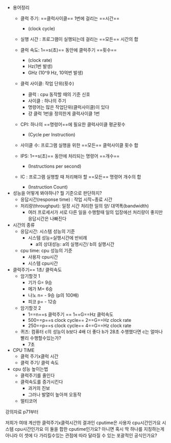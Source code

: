 
- 용어정리
	- 클럭 주기: ==클럭사이클== 1번에 걸리는 ==시간== 
		- (clock cycle)
	- 실행 시간 : 프로그램이 실행되는데 걸리는 ==모든== 시간의 합
	- 클럭 속도: 1==s(초)== 동안에 클럭주기 ==횟수==
		- (clock rate)
		- Hz(1번 발생)
		- GHz (10^9 Hz, 10억번 발생)
	- 클럭 사이클: 작업 단위(횟수) 
		- 클럭 : cpu 동작할 때의 기준 신호
		- 사이클 : 하나의 주기
		- 명령어는 많은 작업단위(클럭사이클)이 있다
		- 걍 클럭 1번을 정의한게 클럭사이클 1번 
	- CPI: 하나의 ==명령어==에 필요한 클럭사이클 평균횟수
		- (Cycle per Instruction) 
	- 사이클 수: 프로그램 실행을 위한 ==모든== 클럭사이클 횟수 합
		
	- IPS: 1==s(초)== 동안에 처리되는 명령어 ==개수==
		- (Instructions per second)
	- IC : 프로그램 실행할 때 처리해야 할 ==모든== 명령어 개수의 합
		- (Instruction Count)
- 성능을 어떻게 봐야하나? 뭘 기준으로 판단하지?
	- 응답시간(response time) : 작업 시작~종료 시간
	- 처리량(throughput): 일정 시간 처리한 일의 양/ 대역폭(bandwidth)
		- 여러 프로세서가 서로 다른 일을 수행할때 일의 입장에선 처리량이 좋지만 응답시간은 나빠진다
- 시간의 종류
	- 응답시간: 시스템 성능의 기준
		- 시스템 성능=실행시간에 반비례
			- a의 상대성능: a의 실행시간/ b의 실행시간
	- cpu time: cpu 성능의 기준
		- 사용자 cpu시간
		- 시스템 cpu시간
- 클럭주기== 1초/ 클럭속도
	- 암기할것 1
		- 기가 G= 9승
		- 메가 M= 6승
		- 나노 n= - 9승  (p의 100배)
		- 피코 p= - 12승  
	- 암기할것 2
		- 1==n==s 클럭주기 == 1==G==Hz 클럭속도
		- 500==p==s clock cycle== 2==G==Hz clock rate
		- 250==p==s clock cycle== 4==G==Hz clock rate
	- 퀴즈: 컴퓨터 c의 성능이 b보다 4배 더 좋다 b가 28초 수행했다면 c는 얼마나 빨리 수행할수있는가?
		- 7초
- CPU TIME
	- 클럭 주기x클럭 시간
	- 클럭 주기/ 클럭 속도
- cpu 성능 높이는법 
	- 클럭주기를 줄인다
	- 클럭속도를 증가시킨다
		- 과거의 진보
		- 그러나 발열이 높아져 오동작
	- 멀티코어

강의자료 p71부터

저희가 여태 계산한 클럭주기x클럭시간의 결과인 cputime은 사용자 cpu시간인가요 시스템 cpu시간인가요 이 둘을 합한 cputime인가요?
아니면 혹시 딱 하나를 지칭하는게 아니라 이 셋에 다 가리킬수있는 관점에 따라 달라질 수 있는 포괄적인 공식인가요?